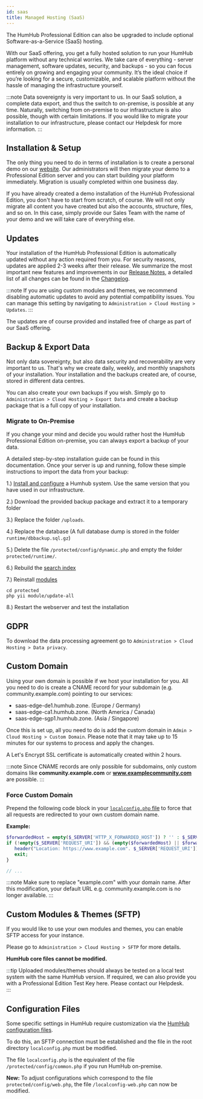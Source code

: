 ```yaml
---
id: saas
title: Managed Hosting (SaaS)
---
```

The HumHub Professional Edition can also be upgraded to include optional Software-as-a-Service (SaaS) hosting.

With our SaaS offering, you get a fully hosted solution to run your HumHub platform without any technical worries. We take care of everything - server management, software updates, security, and backups - so you can focus entirely on growing and engaging your community. It’s the ideal choice if you’re looking for a secure, customizable, and scalable platform without the hassle of managing the infrastructure yourself.

:::note
Data sovereignty is very important to us. In our SaaS solution, a complete data export, and thus the switch to on-premise, is possible at any time. Naturally, switching from on-premise to our infrastructure is also possible, though with certain limitations. If you would like to migrate your installation to our infrastructure, please contact our Helpdesk for more information.
:::

## Installation & Setup

The only thing you need to do in terms of installation is to create a personal demo on our [website](https://www.humhub.com/en/professional-edition/demo). Our administrators will then migrate your demo to a Professional Edition server and you can start building your platform immediately. Migration is usually completed within one business day. 

If you have already created a demo installation of the HumHub Professional Edition, you don't have to start from scratch, of course. We will not only migrate all content you have created but also the accounts, structure, files, and so on. In this case, simply provide our Sales Team with the name of your demo and we will take care of everything else.  

## Updates

Your installation of the HumHub Professional Edition is automatically updated without any action required from you. For security reasons, updates are applied 2-3 weeks after their release. We summarize the most important new features and improvements in our [Release Notes](https://docs.humhub.org/docs/about/releasenotes/release_notes), a detailed list of all changes can be found in the [Changelog](https://github.com/humhub/humhub/blob/master/CHANGELOG.md).

:::note
If you are using custom modules and themes, we recommend disabling automatic updates to avoid any potential compatibility issues. You can manage this setting by navigating to `Administration > Cloud Hosting > Updates`. 
:::

The updates are of course provided and installed free of charge as part of our SaaS offering. 

## Backup & Export Data

Not only data sovereignty, but also data security and recoverability are very important to us. That's why we create daily, weekly, and monthly snapshots of your installation. Your installation and the backups created are, of course, stored in different data centres.

You can also create your own backups if you wish. Simply go to `Administration > Cloud Hosting > Export Data` and create a backup package that is a full copy of your installation.

### Migrate to On-Premise 

If you change your mind and decide you would rather host the HumHub Professional Edition on-premise, you can always export a backup of your data.

A detailed step-by-step installation guide can be found in this documentation. Once your server is up and running, follow these simple instructions to import the data from your backup: 

1.) [Install and configure](../admin/installation.md) a Humhub system. Use the same version that you have used in our infrastructure.

2.) Download the provided backup package and extract it to a temporary folder

3.) Replace the folder `/uploads`.

4.) Replace the database (A full database dump is stored in the folder `runtime/dbbackup.sql.gz`)

5.) Delete the file `/protected/config/dynamic.php` and empty the folder `protected/runtime/`.

6.) Rebuild the [search index](../admin/search.md)

7.) Reinstall [modules](../admin/console.md#module)

```
cd protected
php yii module/update-all
```

8.) Restart the webserver and test the installation


## GDPR

To download the data processing agreement go to `Administration > Cloud Hosting > Data privacy`.

## Custom Domain

Using your own domain is possible if we host your installation for you. All you need to do is create a CNAME record for your subdomain (e.g. community.example.com) pointing to our services:

- saas-edge-de1.humhub.zone. (Europe / Germany)
- saas-edge-ca1.humhub.zone. (North America / Canada)
- saas-edge-sgp1.humhub.zone. (Asia / Singapore)

Once this is set up, all you need to do is add the custom domain in `Admin > Cloud Hosting > Custom Domain`. Please note that it may take up to 15 minutes for our systems to process and apply the changes.

A Let's Encrypt SSL certificate is automatically created within 2 hours.

:::note
Since CNAME records are only possible for subdomains, only custom domains like **community.example.com** or **www.examplecommunity.com** are possible. 
:::

### Force Custom Domain

Prepend the following code block in your [`localconfig.php` file](#configuration-files) to force that all requests are redirected to your own custom domain name.

**Example:**

```php
$forwardedHost = empty($_SERVER['HTTP_X_FORWARDED_HOST']) ? '' : $_SERVER['HTTP_X_FORWARDED_HOST']; 
if (!empty($_SERVER['REQUEST_URI']) && (empty($forwardedHost) || $forwardedHost === 'example.humhub.com')) {
   header("Location: https://www.example.com". $_SERVER['REQUEST_URI']);
   exit;
}

// ...
``` 

:::note
Make sure to replace "example.com" with your domain name. After this modification, your default URL e.g. community.example.com is no longer available.
:::

## Custom Modules & Themes (SFTP)

If you would like to use your own modules and themes, you can enable SFTP access for your instance.

Please go to `Administration > Cloud Hosting > SFTP` for more details.

**HumHub core files cannot be modified.**

:::tip
Uploaded modules/themes should always be tested on a local test system with the same HumHub version. If required, we can also provide you with a Professional Edition Test Key here. Please contact our Helpdesk.  
:::

## Configuration Files

Some specific settings in HumHub require customization via the [HumHub configuration files](../admin/advanced-configuration.md).   

To do this, an SFTP connection must be established and the file in the root directory ``localconfig.php`` must be modified. 

The file ``localconfig.php`` is the equivalent of the file ``/protected/config/common.php`` if you run HumHub on-premise.

**New:** To adjust configurations which correspond to the file `protected/config/web.php`, the file `/localconfig-web.php` can now be modified.



